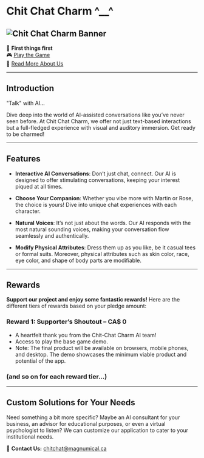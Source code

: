 # Chit Chat Charm ^__^

![Chit Chat Charm Banner](https://magnumical.ca/wp-content/uploads/2023/10/post.jpg)  
---

📣 **First things first**  
🎮 [Play the Game](https://rezaamini.itch.io/)  
📖 [Read More About Us](https://magnumical.ca/chit-chat-charm-__/)

---

## Introduction

"Talk" with AI...

Dive deep into the world of AI-assisted conversations like you’ve never seen before. At Chit Chat Charm, we offer not just text-based interactions but a full-fledged experience with visual and auditory immersion. Get ready to be charmed!

---

## Features

- **Interactive AI Conversations**: Don’t just chat, connect. Our AI is designed to offer stimulating conversations, keeping your interest piqued at all times.
  
- **Choose Your Companion**: Whether you vibe more with Martin or Rose, the choice is yours! Dive into unique chat experiences with each character.
  
- **Natural Voices**: It’s not just about the words. Our AI responds with the most natural sounding voices, making your conversation flow seamlessly and authentically.
  
- **Modify Physical Attributes**: Dress them up as you like, be it casual tees or formal suits. Moreover, physical attributes such as skin color, race, eye color, and shape of body parts are modifiable.

---

## Rewards

**Support our project and enjoy some fantastic rewards!** Here are the different tiers of rewards based on your pledge amount:

### Reward 1: Supporter’s Shoutout – CA$ 0
- A heartfelt thank you from the Chit-Chat Charm AI team!
- Access to play the base game demo.
- Note: The final product will be available on browsers, mobile phones, and desktop. The demo showcases the minimum viable product and potential of the app.

### (and so on for each reward tier...)

---

## Custom Solutions for Your Needs

Need something a bit more specific? Maybe an AI consultant for your business, an advisor for educational purposes, or even a virtual psychologist to listen? We can customize our application to cater to your institutional needs.

📩 **Contact Us:** [chitchat@magnumical.ca](mailto:chitchat@magnumical.ca)
